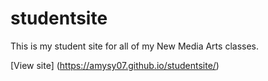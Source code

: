 # studentsite

This is my student site for all of my New Media Arts classes.

[View site] (https://amysy07.github.io/studentsite/)
